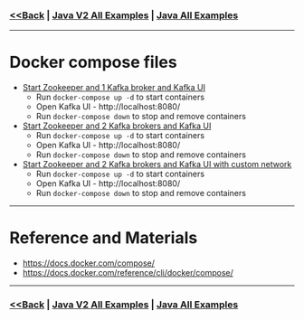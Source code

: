 ### [<<Back](../README.md) | [Java V2 All Examples](https://github.com/avinashbabudonthu/java/blob/master/java-v2/README.md) | [Java All Examples](https://github.com/avinashbabudonthu/java/blob/master/README.md)
------
# Docker compose files
* [Start Zookeeper and 1 Kafka broker and Kafka UI](files/docker-compose-1-broker.yml)
	* Run `docker-compose up -d` to start containers
	* Open Kafka UI - http://localhost:8080/
	* Run `docker-compose down` to stop and remove containers
* [Start Zookeeper and 2 Kafka brokers and Kafka UI](files/docker-compose-2-brokers.yml)
	* Run `docker-compose up -d` to start containers
	* Open Kafka UI - http://localhost:8080/
	* Run `docker-compose down` to stop and remove containers
* [Start Zookeeper and 2 Kafka brokers and Kafka UI with custom network](files/docker-compose-kafka-1-broker-with-network.yml)
	* Run `docker-compose up -d` to start containers
	* Open Kafka UI - http://localhost:8080/
	* Run `docker-compose down` to stop and remove containers
------
# Reference and Materials
* https://docs.docker.com/compose/
* https://docs.docker.com/reference/cli/docker/compose/
------
### [<<Back](../README.md) | [Java V2 All Examples](https://github.com/avinashbabudonthu/java/blob/master/java-v2/README.md) | [Java All Examples](https://github.com/avinashbabudonthu/java/blob/master/README.md)